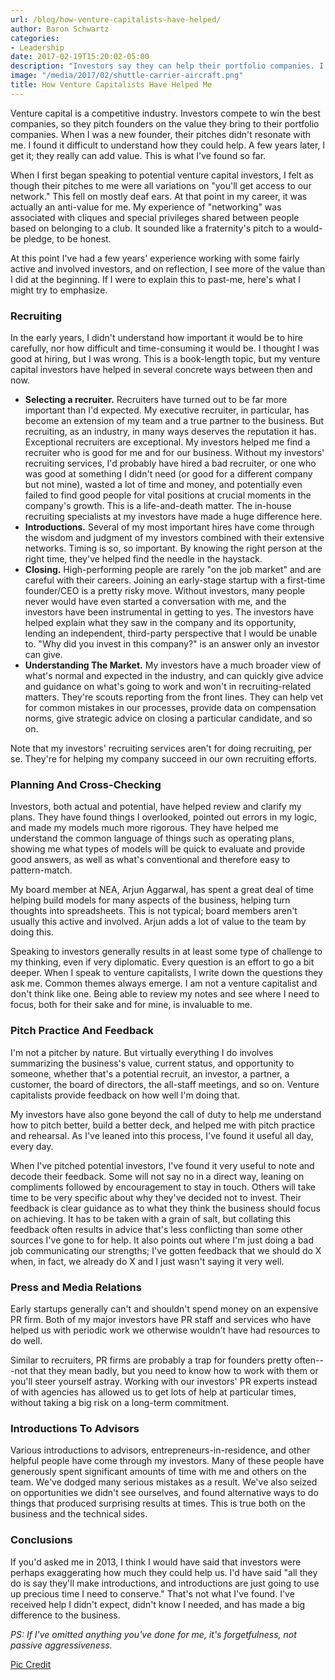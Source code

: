 ```yaml
---
url: /blog/how-venture-capitalists-have-helped/
author: Baron Schwartz
categories:
- Leadership
date: 2017-02-19T15:20:02-05:00
description: "Investors say they can help their portfolio companies. I didn't understand how at first, but now I do."
image: "/media/2017/02/shuttle-carrier-aircraft.png"
title: How Venture Capitalists Have Helped Me
---
```


Venture capital is a competitive industry. Investors compete to win the best
companies, so they pitch founders on the value they bring to their portfolio
companies. When I was a new founder, their pitches didn't resonate with me. I
found it difficult to understand how they could help. A few years later, I get
it; they really can add value. This is what I've found so far.

<!--more-->

When I first began speaking to potential venture capital investors, I felt as
though their pitches to me were all variations on "you'll get access to our
network." This fell on mostly deaf ears. At that point in my career, it was
actually an anti-value for me. My experience of "networking" was associated with
cliques and special privileges shared between people based on belonging to a
club. It sounded like a fraternity's pitch to a would-be pledge, to be honest.

At this point I've had a few years' experience working with some fairly active
and involved investors, and on reflection, I see more of the value than I did at
the beginning.  If I were to explain this to past-me, here's what I might try to
emphasize.

### Recruiting

In the early years, I didn't understand how important it would be to hire
carefully, nor how difficult and time-consuming it would be. I thought I was
good at hiring, but I was wrong. This is a book-length topic, but my venture
capital investors have helped in several concrete ways between then and now.

- **Selecting a recruiter.** Recruiters have turned out to be far more important
  than I'd expected. My executive recruiter, in particular, has become an
  extension of my team and a true partner to the business. But recruiting, as an
  industry, in many ways deserves the reputation it has. Exceptional recruiters
  are exceptional. My investors helped me find a recruiter who is good for me
  and for our business.  Without my investors' recruiting services, I'd probably
  have hired a bad recruiter, or one who was good at something I didn't need (or
  good for a different company but not mine), wasted a lot of time and money,
  and potentially even failed to find good people for vital positions at crucial
  moments in the company's growth.  This is a life-and-death matter. The
  in-house recruiting specialists at my investors have made a huge difference
  here.
- **Introductions.** Several of my most important hires have come through the
  wisdom and judgment of my investors combined with their extensive networks.
  Timing is so, so important. By knowing the right person at the right time,
  they've helped find the needle in the haystack.
- **Closing.** High-performing people are rarely "on the job market" and are
  careful with their careers. Joining an early-stage startup with a first-time
  founder/CEO is a pretty risky move.  Without investors, many people never
  would have even started a conversation with me, and the investors have been
  instrumental in getting to yes.  The investors have helped explain what they
  saw in the company and its opportunity, lending an independent, third-party
  perspective that I would be unable to. "Why did you invest in this company?"
  is an answer only an investor can give. 
- **Understanding The Market.** My investors have a much broader view of what's
  normal and expected in the industry, and can quickly give advice and guidance
  on what's going to work and won't in recruiting-related matters. They're
  scouts reporting from the front lines. They can help vet for common mistakes
  in our processes, provide data on compensation norms, give strategic advice on
  closing a particular candidate, and so on.

Note that my investors' recruiting services aren't for doing recruiting, per se.
They're for helping my company succeed in our own recruiting efforts.

### Planning And Cross-Checking

Investors, both actual and potential, have helped review and clarify my plans.
They have found things I overlooked, pointed out errors in my logic, and made my
models much more rigorous. They have helped me understand the common language of
things such as operating plans, showing me what types of models will be quick to
evaluate and provide good answers, as well as what's conventional and therefore
easy to pattern-match.

My board member at NEA, Arjun Aggarwal, has spent a great deal of time helping
build models for many aspects of the business, helping turn thoughts into
spreadsheets. This is not typical; board members aren't usually this active and
involved. Arjun adds a lot of value to the team by doing this.

Speaking to investors generally results in at least some type of challenge to my
thinking, even if very diplomatic. Every question is an effort to go a bit
deeper. When I speak to venture capitalists, I write down the questions they ask
me. Common themes always emerge. I am not a venture capitalist and don't think
like one. Being able to review my notes and see where I need to focus, both for
their sake and for mine, is invaluable to me.

### Pitch Practice And Feedback

I'm not a pitcher by nature. But virtually everything I do involves summarizing
the business's value, current status, and opportunity to someone, whether that's
a potential recruit, an investor, a partner, a customer, the board of directors,
the all-staff meetings, and so on. Venture capitalists provide feedback on how
well I'm doing that.

My investors have also gone beyond the call of duty to help me understand how to
pitch better, build a better deck, and helped me with pitch practice and
rehearsal. As I've leaned into this process, I've found it useful all day, every
day.

When I've pitched potential investors, I've found it very useful to note and
decode their feedback. Some will not say no in a direct way, leaning on
compliments followed by encouragement to stay in touch. Others will take time to
be very specific about why they've decided not to invest. Their feedback is
clear guidance as to what they think the business should focus on achieving. It
has to be taken with a grain of salt, but collating this feedback often results
in advice that's less conflicting than some other sources I've gone
to for help. It also points out where I'm just doing a bad job communicating our
strengths; I've gotten feedback that we should do X when, in fact, we already do
X and I just wasn't saying it very well.

### Press and Media Relations

Early startups generally can't and shouldn't spend money on an expensive PR
firm. Both of my major investors have PR staff and services who have helped us
with periodic work we otherwise wouldn't have had resources to do well.

Similar to recruiters, PR firms are probably a trap for founders pretty
often---not that they mean badly, but you need to know how to work with them or
you'll steer yourself astray. Working with our investors' PR experts instead of
with agencies has allowed us to get lots of help at particular times, without
taking a big risk on a long-term commitment.

### Introductions To Advisors

Various introductions to advisors, entrepreneurs-in-residence, and other helpful
people have come through my investors. Many of these people have generously
spent significant amounts of time with me and others on the team. We've dodged
many serious mistakes as a result. We've also seized on opportunities we didn't
see ourselves, and found alternative ways to do things that produced surprising
results at times. This is true both on the business and the technical sides.

### Conclusions

If you'd asked me in 2013, I think I would have said that investors were perhaps
exaggerating how much they could help us. I'd have said "all they do is say
they'll make introductions, and introductions are just going to use up precious
time I need to conserve." That's not what I've found.  I've received help I
didn't expect, didn't know I needed, and has made a big difference to the
business.

*PS: If I've omitted anything you've done for me, it's forgetfulness, not passive
aggressiveness.*

[Pic Credit](https://commons.wikimedia.org/wiki/File:Shuttle_Carrier_Aircraft_diagram.svg)
